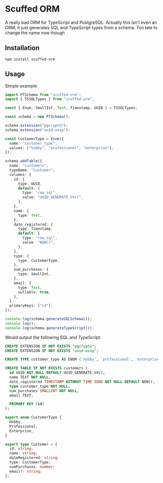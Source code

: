 # Scuffed ORM

A really bad ORM for TypeScript and PostgreSQL. Actually this isn't even an ORM, it just
generates SQL and TypeScript types from a schema. Too late to change the name now though

## Installation

```
npm install scuffed-orm
```

## Usage
Simple example:
```typescript
import PTSchema from "scuffed-orm";
import { TSSQLTypes } from "scuffed-orm";

const { Enum, SmallInt, Text, Timestamp, UUID } = TSSQLTypes;

const schema = new PTSchema();

schema.extension("pgcrypto");
schema.extension("uuid-ossp");

const CustomerType = Enum({
  name: "customer_type",
  values: ["hobby", "professional", "enterprise"],
});

schema.addTable({
  name: "customers",
  typeName: "Customer",
  columns: {
    id: {
      type: UUID,
      default: {
        type: "raw_sql",
        value: "UUID_GENERATE_V4()",
      },
    },
    name: {
      type: Text,
    },
    date_registered: {
      type: Timestamp,
      default: {
        type: "raw_sql",
        value: "NOW()",
      },
    },
    type: {
      type: CustomerType,
    },
    num_purchases: {
      type: SmallInt,
    },
    email: {
      type: Text,
      nullable: true,
    },
  },
  primaryKeys: ["id"],
});

console.log(schema.generateSQLSchema());
console.log();
console.log(schema.generateTypeScript());
```
Would output the following SQL and TypeScript:
```sql
CREATE EXTENSION IF NOT EXISTS "pgcrypto";
CREATE EXTENSION IF NOT EXISTS "uuid-ossp";

CREATE TYPE customer_type AS ENUM ('hobby', 'professional', 'enterprise');

CREATE TABLE IF NOT EXISTS customers (
  id UUID NOT NULL DEFAULT UUID_GENERATE_V4(),
  name TEXT NOT NULL,
  date_registered TIMESTAMP WITHOUT TIME ZONE NOT NULL DEFAULT NOW(),
  type customer_type NOT NULL,
  num_purchases SMALLINT NOT NULL,
  email TEXT,

  PRIMARY KEY (id)
);
```
```typescript
export enum CustomerType {
  Hobby,
  Professional,
  Enterprise,
}

export type Customer = {
  id: string;
  name: string;
  dateRegistered: string;
  type: CustomerType;
  numPurchases: number;
  email?: string;
};
```
